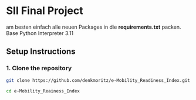 # SII Final Project


am besten einfach alle neuen Packages in die **requirements.txt** packen.
Base Python Interpreter 3.11

## Setup Instructions

### 1. Clone the repository


```bash
git clone https://github.com/denkmoritz/e-Mobility_Readiness_Index.git
```
```bash
cd e-Mobility_Reainess_Index
```